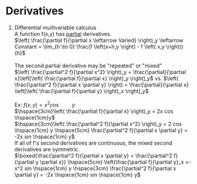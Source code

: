 # Derivatives
1. Differential multivariable calculus<br>
    A function f(x,y) has <ins>partial</ins> derivatives.<br>
        $\left( \frac{\partial f}{\partial x \leftarrow Varied} \right)_y \leftarrow Constant  = \lim_{h \to 0}  \frac{f \left(x+h,y \right) - f \left( x,y \right)}{h}$ <br>
        <br>
        The second partial derivative may be "repeated" or "mixed"<br>
        $\left( \frac{\partial^2 f}{\partial x^2} \right)_y  = \frac{\partial}{\partial x}\left[\left( \frac{\partial f}{\partial x} \right)_y \right]_y$ vs. $\left( \frac{\partial^2 f}{\partial x \partial y} \right) =  \frac{\partial}{\partial x} \left[\left( \frac{\partial f}{\partial y} \right)_x \right]_y$ <br><br>
        Ex: $f(x,y) = x^2 cos \hspace{1cm} y$<br>
        $\hspace{3cm}\left( \frac{\partial f}{\partial x} \right)_y = 2x cos \hspace{1cm}y$ <br>
        $\hspace{3cm}\left( \frac{\partial^2 f}{\partial x^2} \right)_y = 2 cos \hspace{1cm} y \hspace{5cm} \frac{\partial^2 f}{\partial x \partial y} = -2x sin \hspace{1cm} y$ <br>
        If all of f's second derivatives are continuous, the mixed second derivatives are symmetric. <br>
            $\boxed{\frac{\partial^2 f}{\partial x \partial y} = \frac{\partial^2 f}{\partial y \partial x}}  \hspace{5cm}  \left(\frac{\partial f}{\partial y}_x =-x^2 sin \hspace{1cm} y \hspace{3cm} \frac{\partial^2 f}{\partial x \partial y} = -2x \hspace{1cm} sin \hspace{1cm} y$
